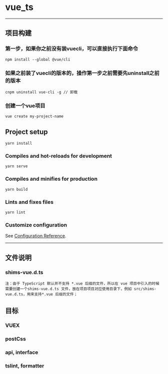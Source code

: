# vue_ts
---

## 项目构建

### 第一步，如果你之前没有装vuecli，可以直接执行下面命令
```
npm install --global @vue/cli
```

### 如果之前装了vuecli的版本的，操作第一步之前需要先uninstall之前的版本
```
cnpm uninstall vue-cli -g // 卸载
```

### 创建一个vue项目
```
vue create my-project-name
```

## Project setup
```
yarn install
```

### Compiles and hot-reloads for development
```
yarn serve
```

### Compiles and minifies for production
```
yarn build
```

### Lints and fixes files
```
yarn lint
```

### Customize configuration
See [Configuration Reference](https://cli.vuejs.org/config/).

---
## 文件说明

### shims-vue.d.ts
```
注：由于 TypeScript 默认并不支持 *.vue 后缀的文件，所以在 vue 项目中引入的时候需要创建一个shims-vue.d.ts 文件，放在项目项目对应使用目录下，例如 src/shims-vue.d.ts，用来支持*.vue 后缀的文件；
```

## 目标

### VUEX

### postCss

### api, interface

### tslint, formatter

